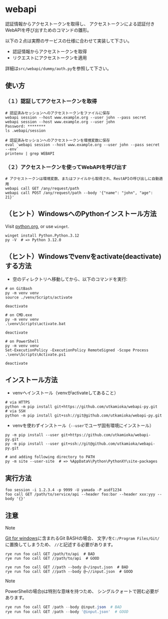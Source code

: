 # webapi

認証情報からアクセストークンを取得し、
アクセストークンによる認証付きWebAPIを呼び出すためのコマンドの雛形。

以下の２点は実際のサービスの仕様に合わせて実装して下さい。

* 認証情報からアクセストークンを取得
* リクエストにアクセストークンを適用

詳細は`src/webapi/dummy/auth.py`を参照して下さい。

## 使い方

### （１）認証してアクセストークンを取得

```shell
# 認証済みセッションへのアクセストークンをファイルに保存
webapi session --host www.example.org --user john --pass secret
webapi session --host www.example.org --user john
Password: ********
ls .webapi/session

# 認証済みセッションへのアクセストークンを環境変数に保存
eval `webapi session --host www.example.org --user john --pass secret --env`
printenv | grep WEBAPI
```

### （２）アクセストークンを使ってWebAPIを呼び出す

```shell
# アクセストークンは環境変数、またはファイルから取得され、RestAPIの呼び出しに自動適用
webapi call GET /any/request/path
webapi call POST /any/request/path --body '{"name": "john", "age": 21}'
```

## （ヒント）WindowsへのPythonインストール方法

Visit [python.org](https://www.python.org/downloads/), or use `winget`.

```shell
winget install Python.Python.3.12
py -V  # => Python 3.12.0 
```

## （ヒント）Windowsでvenvをactivate(deactivate)する方法

* 空のディレクトリへ移動してから、以下のコマンドを実行:

```shell
# on GitBash
py -m venv venv
source ./venv/Scripts/activate

deactivate
```

```shell
# on CMD.exe
py -m venv venv
.\venv\Scripts\activate.bat

deactivate
```

```shell
# on PowerShell
py -m venv venv
Set-ExecutionPolicy -ExecutionPolicy RemoteSigned -Scope Process
.\venv\Scripts\Activate.ps1

deactivate
```

## インストール方法

* venvへインストール（venvがactivateしてあること）

```shell
# via HTTPS 
python -m pip install git+https://github.com/utkamioka/webapi-py.git
# via SSH
python -m pip install git+ssh://git@github.com/utkamioka/webapi-py.git
```

* venvを使わずインストール（`--user`でユーザ固有環境にインストール）

```shell
py -m pip install --user git+https://github.com/utkamioka/webapi-py.git
py -m pip install --user git+ssh://git@github.com/utkamioka/webapi-py.git

# and adding following directory to PATH
py -m site --user-site  # => %AppData%\Python\PythonXY\site-packages 
```

## 実行方法


```shell
foo session -i 1.2.3.4 -p 9999 -U yamada -P asdf1234 
foo call GET /path/to/service/api --header foo:bar --header xxx:yyy --body '{}' 
```

## 注意


> [!NOTE]
> 
> [Git for windows](https://gitforwindows.org/)に含まれるGit BASHの場合、
> 文字`/`を`C:/Program Files/Git/`に置換してしまうため、
> `//`と記述する必要があります。
> ```shell
> rye run foo call GET /path/to/api  # BAD
> rye run foo call GET //path/to/api  # GOOD
> ```
> ```shell
> rye run foo call GET //path --body @~/input.json  # BAD
> rye run foo call GET //path --body @~//input.json  # GOOD
> ```


> [!NOTE]
> 
> PowerShellの場合`@`は特別な意味を持つため、
> シングルクォートで囲む必要があります。
> ```powershell
> rye run foo call GET /path --body @input.json  # BAD
> rye run foo call GET /path --body '@input.json'  # GOOD
> ```
